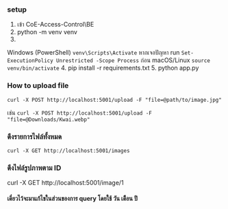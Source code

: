 ### setup
1. เข้า CoE-Access-Control\BE
2. python -m venv venv
3. 
Windows (PowerShell)
`venv\Scripts\Activate` หากเจอปัญหา run `Set-ExecutionPolicy Unrestricted -Scope Process` ก่อน
macOS/Linux
`source venv/bin/activate`
4. pip install -r requirements.txt
5. python app.py



### How to upload file
`curl -X POST http://localhost:5001/upload -F "file=@path/to/image.jpg"`

เช่น `curl -X POST http://localhost:5001/upload -F "file=@Downloads/Kwai.webp"`

### ดึงรายการไฟล์ทั้งหมด
`curl -X GET http://localhost:5001/images`

### ดึงไฟล์รูปภาพตาม ID
curl -X GET http://localhost:5001/image/1

#### เดี๋ยวไว้จะมาแก้ไขในส่วนของการ query โดยใช้ วัน เดืือน ปี

